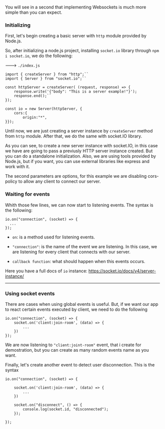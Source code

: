 You will see in a second that implementing Websockets is much more simple than you can expect.

### Initializing 

First, let's begin creating a basic server with `http` module provided by Node.js.

So, after initializing a node.js project, installing ``socket.io`` library through ``npm i socket.io``, we do the following:

---> ``./index.js``

```
import { createServer } from "http";``
import { Server } from "socket.io";``

const httpServer = createServer( (request, response) => {    
    response.write('{"body": "This is a server example!"}');
    response.end();``
});

const io = new Server(httpServer, {   
    cors:{
		origin:"*",
}});
```


Until now, we are just creating a server instance by ``createServer`` method from ``http`` module. After that, we do the same with socket.IO library. 

As you can see, to create a new server instance with socket.IO, in this case we have are going to pass a previusly HTTP server instance created. But you can do a standalone initialization. Also, we are using tools provided by Node.js, but if you want, you can use external libraries like express and work with it.

The second parameters are options, for this example we are disabling cors-policy to allow any client to connect our server.


### Waiting for events

Whith those few lines, we can now start to listening events. The syntax is the following:

```
io.on("connection", (socket) => {
  ...
});
```


- ``on``: is a method used for listening events.
    
- ``"connection"``: is the name of the event we are listening. In this case, we are listening for every client that connects with our server.
    
- ``callback function``: what should happen when this events occurs.


Here you have a full docs of ``io`` instance: https://socket.io/docs/v4/server-instance/


--------------------------------------------------------------------------------------------
### Using socket events

There are cases when using global events is useful. But, if we want our app to react certain events executed by client, we need to do the following

```
io.on("connection", (socket) => {
    socket.on('client:join-room', (data) => {
	    ...
    })
});
```


We are now listening to ``"client:joint-room"`` event, that i create for demostration, but you can create as many random events name as you want.

Finally, let's create another event to detect user disconnection. This is the syntax

```
io.on("connection", (socket) => {

	socket.on('client:join-room', (data) => {
	    ...
    })
        
	socket.on("disconnect", () => {
        console.log(socket.id, "disconnected");
    });
        
});
```





